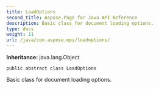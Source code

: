 ```yaml
---
title: LoadOptions
second_title: Aspose.Page for Java API Reference
description: Basic class for document loading options.
type: docs
weight: 11
url: /java/com.aspose.eps/loadoptions/
---
```

**Inheritance:**
java.lang.Object
```
public abstract class LoadOptions
```

Basic class for document loading options.
